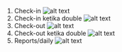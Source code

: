 1. Check-in ![alt text](https://github.com/rcslbaa/oi/blob/main/POST-Check%20in.png?raw=true)
2. Check-in ketika double ![alt text](https://github.com/rcslbaa/oi/blob/main/POST-Check%20in%20ketika%20double.png?raw=true)
3. Check-out ![alt text](https://github.com/rcslbaa/oi/blob/main/POST-Check%20out.png?raw=true)
4. Check-out ketika double ![alt text](https://github.com/rcslbaa/oi/blob/main/POST-Check%20out%20ketika%20double.png?raw=true)
5. Reports/daily ![alt text](https://github.com/rcslbaa/oi/blob/main/GET-Karyawan.png?raw=true)
